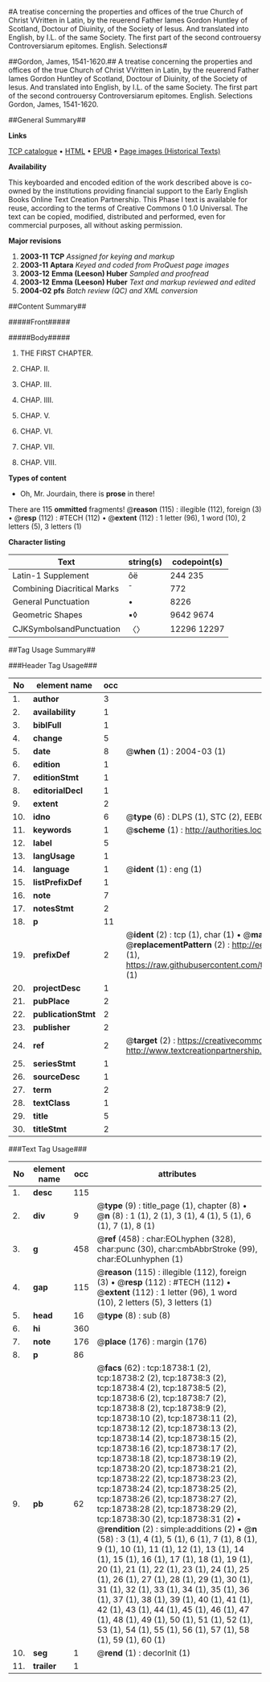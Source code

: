 #A treatise concerning the properties and offices of the true Church of Christ VVritten in Latin, by the reuerend Father Iames Gordon Huntley of Scotland, Doctour of Diuinity, of the Society of Iesus. And translated into English, by I.L. of the same Society. The first part of the second controuersy Controversiarum epitomes. English. Selections#

##Gordon, James, 1541-1620.##
A treatise concerning the properties and offices of the true Church of Christ VVritten in Latin, by the reuerend Father Iames Gordon Huntley of Scotland, Doctour of Diuinity, of the Society of Iesus. And translated into English, by I.L. of the same Society. The first part of the second controuersy
Controversiarum epitomes. English. Selections
Gordon, James, 1541-1620.

##General Summary##

**Links**

[TCP catalogue](http://www.ota.ox.ac.uk/tcp/)  • 
[HTML](http://tei.it.ox.ac.uk/tcp/Texts-HTML/free/A03/A03882.html)  • 
[EPUB](http://tei.it.ox.ac.uk/tcp/Texts-EPUB/free/A03/A03882.epub) • 
[Page images (Historical Texts)](https://data.historicaltexts.jisc.ac.uk/view?pubId=eebo-99853357e&pageId=eebo-99853357e-18738-1)

**Availability**

This keyboarded and encoded edition of the
	       work described above is co-owned by the institutions
	       providing financial support to the Early English Books
	       Online Text Creation Partnership. This Phase I text is
	       available for reuse, according to the terms of Creative
	       Commons 0 1.0 Universal. The text can be copied,
	       modified, distributed and performed, even for
	       commercial purposes, all without asking permission.

**Major revisions**

1. __2003-11__ __TCP__ *Assigned for keying and markup*
1. __2003-11__ __Aptara__ *Keyed and coded from ProQuest page images*
1. __2003-12__ __Emma (Leeson) Huber__ *Sampled and proofread*
1. __2003-12__ __Emma (Leeson) Huber__ *Text and markup reviewed and edited*
1. __2004-02__ __pfs__ *Batch review (QC) and XML conversion*

##Content Summary##

#####Front#####

#####Body#####

1. THE
FIRST CHAPTER.

1. CHAP. II.

1. CHAP. III.

1. CHAP. IIII.

1. CHAP. V.

1. CHAP. VI.

1. CHAP. VII.

1. CHAP. VIII.

**Types of content**

  * Oh, Mr. Jourdain, there is **prose** in there!

There are 115 **ommitted** fragments! 
 @__reason__ (115) : illegible (112), foreign (3)  •  @__resp__ (112) : #TECH (112)  •  @__extent__ (112) : 1 letter (96), 1 word (10), 2 letters (5), 3 letters (1)

**Character listing**


|Text|string(s)|codepoint(s)|
|---|---|---|
|Latin-1 Supplement|ôë|244 235|
|Combining             Diacritical Marks|̄|772|
|General Punctuation|•|8226|
|Geometric Shapes|▪◊|9642 9674|
|CJKSymbolsandPunctuation|〈〉|12296 12297|

##Tag Usage Summary##

###Header Tag Usage###

|No|element name|occ|attributes|
|---|---|---|---|
|1.|__author__|3||
|2.|__availability__|1||
|3.|__biblFull__|1||
|4.|__change__|5||
|5.|__date__|8| @__when__ (1) : 2004-03 (1)|
|6.|__edition__|1||
|7.|__editionStmt__|1||
|8.|__editorialDecl__|1||
|9.|__extent__|2||
|10.|__idno__|6| @__type__ (6) : DLPS (1), STC (2), EEBO-CITATION (1), PROQUEST (1), VID (1)|
|11.|__keywords__|1| @__scheme__ (1) : http://authorities.loc.gov/ (1)|
|12.|__label__|5||
|13.|__langUsage__|1||
|14.|__language__|1| @__ident__ (1) : eng (1)|
|15.|__listPrefixDef__|1||
|16.|__note__|7||
|17.|__notesStmt__|2||
|18.|__p__|11||
|19.|__prefixDef__|2| @__ident__ (2) : tcp (1), char (1)  •  @__matchPattern__ (2) : ([0-9\-]+):([0-9IVX]+) (1), (.+) (1)  •  @__replacementPattern__ (2) : http://eebo.chadwyck.com/downloadtiff?vid=$1&page=$2 (1), https://raw.githubusercontent.com/textcreationpartnership/Texts/master/tcpchars.xml#$1 (1)|
|20.|__projectDesc__|1||
|21.|__pubPlace__|2||
|22.|__publicationStmt__|2||
|23.|__publisher__|2||
|24.|__ref__|2| @__target__ (2) : https://creativecommons.org/publicdomain/zero/1.0/ (1), http://www.textcreationpartnership.org/docs/. (1)|
|25.|__seriesStmt__|1||
|26.|__sourceDesc__|1||
|27.|__term__|2||
|28.|__textClass__|1||
|29.|__title__|5||
|30.|__titleStmt__|2||


###Text Tag Usage###

|No|element name|occ|attributes|
|---|---|---|---|
|1.|__desc__|115||
|2.|__div__|9| @__type__ (9) : title_page (1), chapter (8)  •  @__n__ (8) : 1 (1), 2 (1), 3 (1), 4 (1), 5 (1), 6 (1), 7 (1), 8 (1)|
|3.|__g__|458| @__ref__ (458) : char:EOLhyphen (328), char:punc (30), char:cmbAbbrStroke (99), char:EOLunhyphen (1)|
|4.|__gap__|115| @__reason__ (115) : illegible (112), foreign (3)  •  @__resp__ (112) : #TECH (112)  •  @__extent__ (112) : 1 letter (96), 1 word (10), 2 letters (5), 3 letters (1)|
|5.|__head__|16| @__type__ (8) : sub (8)|
|6.|__hi__|360||
|7.|__note__|176| @__place__ (176) : margin (176)|
|8.|__p__|86||
|9.|__pb__|62| @__facs__ (62) : tcp:18738:1 (2), tcp:18738:2 (2), tcp:18738:3 (2), tcp:18738:4 (2), tcp:18738:5 (2), tcp:18738:6 (2), tcp:18738:7 (2), tcp:18738:8 (2), tcp:18738:9 (2), tcp:18738:10 (2), tcp:18738:11 (2), tcp:18738:12 (2), tcp:18738:13 (2), tcp:18738:14 (2), tcp:18738:15 (2), tcp:18738:16 (2), tcp:18738:17 (2), tcp:18738:18 (2), tcp:18738:19 (2), tcp:18738:20 (2), tcp:18738:21 (2), tcp:18738:22 (2), tcp:18738:23 (2), tcp:18738:24 (2), tcp:18738:25 (2), tcp:18738:26 (2), tcp:18738:27 (2), tcp:18738:28 (2), tcp:18738:29 (2), tcp:18738:30 (2), tcp:18738:31 (2)  •  @__rendition__ (2) : simple:additions (2)  •  @__n__ (58) : 3 (1), 4 (1), 5 (1), 6 (1), 7 (1), 8 (1), 9 (1), 10 (1), 11 (1), 12 (1), 13 (1), 14 (1), 15 (1), 16 (1), 17 (1), 18 (1), 19 (1), 20 (1), 21 (1), 22 (1), 23 (1), 24 (1), 25 (1), 26 (1), 27 (1), 28 (1), 29 (1), 30 (1), 31 (1), 32 (1), 33 (1), 34 (1), 35 (1), 36 (1), 37 (1), 38 (1), 39 (1), 40 (1), 41 (1), 42 (1), 43 (1), 44 (1), 45 (1), 46 (1), 47 (1), 48 (1), 49 (1), 50 (1), 51 (1), 52 (1), 53 (1), 54 (1), 55 (1), 56 (1), 57 (1), 58 (1), 59 (1), 60 (1)|
|10.|__seg__|1| @__rend__ (1) : decorInit (1)|
|11.|__trailer__|1||
